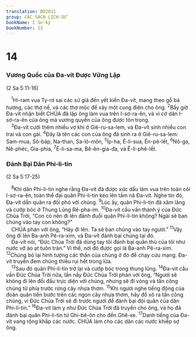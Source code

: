 ```yaml
---
translation: BD2011
group: CÁC SÁCH LỊCH-SỬ
bookName: I Sử-ký 
bookNumber: 13
---
```


<div class="title"><h1>14</h1><h3>Vương Quốc của Ða-vít Ðược Vững Lập</h3><p>(2 Sa 5:11-16)</p></div>
<span class="verse 1su_14_1"> <sup>1</sup>Hi-ram vua Ty-rơ sai các sứ giả đến yết kiến Ða-vít, mang theo gỗ bá hương, các thợ nề, và các thợ mộc để xây một cung điện cho ông. </span>
<span class="verse 1su_14_2"><sup>2</sup>Bấy giờ Ða-vít nhận biết CHÚA đã lập ông làm vua trên I-sơ-ra-ên, và vì cớ dân I-sơ-ra-ên của ông mà vương quyền của ông được tôn trọng.<br/></span>
<span class="verse 1su_14_3"> <sup>3</sup>Ða-vít cưới thêm nhiều vợ khi ở Giê-ru-sa-lem, và Ða-vít sinh nhiều con trai và con gái. </span>
<span class="verse 1su_14_4"><sup>4</sup>Ðây là tên các con của ông đã sinh ra ở Giê-ru-sa-lem: Sam-mua, Sô-báp, Na-than, Sa-lô-môn, </span>
<span class="verse 1su_14_5"><sup>5</sup>Íp-ha, Ê-li-sua, Ên-pê-lết, </span>
<span class="verse 1su_14_6"><sup>6</sup>Nô-ga, Nê-phéc, Gia-phia, </span>
<span class="verse 1su_14_7"><sup>7</sup>Ê-li-sa-ma, Bê-ên-gia-đa, và Ê-li-phê-lết.<br/></span>
<div class="title"><h3>Ðánh Bại Dân Phi-li-tin</h3><p>(2 Sa 5:17-25)</p></div>
<span class="verse 1su_14_8"> <sup>8</sup>Khi dân Phi-li-tin nghe rằng Ða-vít đã được xức dầu làm vua trên toàn cõi I-sơ-ra-ên, toàn thể đại quân Phi-li-tin kéo lên tầm nã Ða-vít. Nghe tin đó, Ða-vít dẫn quân ra đối phó với chúng. </span>
<span class="verse 1su_14_9"><sup>9</sup>Lúc ấy, quân Phi-li-tin đã xâm lăng và cướp bóc ở Thung Lũng Rê-pha-im. </span>
<span class="verse 1su_14_10"><sup>10</sup>Ða-vít cầu vấn thánh ý của Ðức Chúa Trời, “Con có nên đi lên đánh đuổi quân Phi-li-tin không? Ngài sẽ ban chúng vào tay con không?”<br/> CHÚA phán với ông, “Hãy đi lên. Ta sẽ ban chúng vào tay ngươi.” </span>
<span class="verse 1su_14_11"><sup>11</sup>Vậy ông đi lên Ba-anh Pê-ra-xim, và Ða-vít đánh bại chúng tại đó.<br/> Ða-vít nói, “Ðức Chúa Trời đã dùng tay tôi đánh bại quân thù của tôi như nước vỡ ào ạt tuôn tràn.” Vì thế, nơi đó được gọi là Ba-anh Pê-ra-xim. </span>
<span class="verse 1su_14_12"><sup>12</sup>Chúng bỏ lại hình tượng các thần của chúng ở đó để chạy cứu mạng. Ða-vít truyền đem chúng thiêu rụi hết trong lửa.<br/></span>
<span class="verse 1su_14_13"> <sup>13</sup>Sau đó quân Phi-li-tin trở lại và cướp bóc trong thung lũng. </span>
<span class="verse 1su_14_14"><sup>14</sup>Ða-vít cầu vấn Ðức Chúa Trời nữa, lần nầy Ðức Chúa Trời phán với ông, “Ngươi sẽ không đi lên đối đầu trực diện với chúng, nhưng sẽ đi vòng và tấn công chúng từ phía trước rừng cây nhựa thơm. </span>
<span class="verse 1su_14_15"><sup>15</sup>Khi ngươi nghe tiếng động của đoàn quân tiến bước trên các ngọn cây nhựa thơm, hãy đổ xô ra tấn công chúng, vì Ðức Chúa Trời sẽ đi trước ngươi để đánh bại đội quân của dân Phi-li-tin.” </span>
<span class="verse 1su_14_16"><sup>16</sup>Ða-vít làm y như Ðức Chúa Trời đã truyền cho ông, và họ đã đánh bại quân Phi-li-tin từ Ghi-bê-ôn cho đến Ghê-xe. </span>
<span class="verse 1su_14_17"><sup>17</sup>Danh tiếng của Ða-vít vang rộng khắp các nước. CHÚA làm cho các dân các nước khiếp sợ ông.<br/></span>
